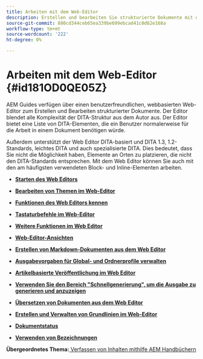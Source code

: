 ```yaml
---
title: Arbeiten mit dem Web-Editor
description: Erstellen und bearbeiten Sie strukturierte Dokumente mit dem Webeditor. Erfahren Sie, wie Sie mit dem Web-Editor gemäß den DITA-Standards in AEM Guides arbeiten.
source-git-commit: 880cd344ceb65ea339be699ebcad41c0d62e168a
workflow-type: tm+mt
source-wordcount: '222'
ht-degree: 0%

---
```


# Arbeiten mit dem Web-Editor {#id181OD0QE05Z}

AEM Guides verfügen über einen benutzerfreundlichen, webbasierten Web-Editor zum Erstellen und Bearbeiten strukturierter Dokumente. Der Editor blendet alle Komplexität der DITA-Struktur aus dem Autor aus. Der Editor bietet eine Liste von DITA-Elementen, die ein Benutzer normalerweise für die Arbeit in einem Dokument benötigen würde.

Außerdem unterstützt der Web Editor DITA-basiert und DITA 1.3, 1.2-Standards, leichtes DITA und auch spezialisierte DITA. Dies bedeutet, dass Sie nicht die Möglichkeit haben, Elemente an Orten zu platzieren, die nicht den DITA-Standards entsprechen. Mit dem Web Editor können Sie auch mit den am häufigsten verwendeten Block- und Inline-Elementen arbeiten.

- **[Starten des Web Editors](web-editor-launch-editor.md)**

- **[Bearbeiten von Themen im Web-Editor](web-editor-edit-topics.md)**

- **[Funktionen des Web Editors kennen](web-editor-features.md)**

- **[Tastaturbefehle im Web-Editor](web-editor-keyboard-shortcuts.md)**

- **[Weitere Funktionen im Web Editor](web-editor-other-features.md)**

- **[Web-Editor-Ansichten](web-editor-views.md)**

- **[Erstellen von Markdown-Dokumenten aus dem Web Editor](web-editor-markdown-topic.md)**

- **[Ausgabevorgaben für Global- und Ordnerprofile verwalten](web-editor-manage-output-presets.md)**

- **[Artikelbasierte Veröffentlichung im Web Editor](web-editor-article-publishing.md)**

- **[Verwenden Sie den Bereich &quot;Schnellgenerierung&quot;, um die Ausgabe zu generieren und anzuzeigen](web-editor-quick-generate-panel.md)**

- **[Übersetzen von Dokumenten aus dem Web Editor](translate-documents-web-editor.md)**

- **[Erstellen und Verwalten von Grundlinien im Web-Editor](web-editor-baseline.md)**

- **[Dokumentstatus](web-editor-document-states.md)**

- **[Verwenden von Bezeichnungen](web-editor-use-label.md)**


**Übergeordnetes Thema:**[ Verfassen von Inhalten mithilfe AEM Handbüchern](authoring-content-xml-doc.md)
